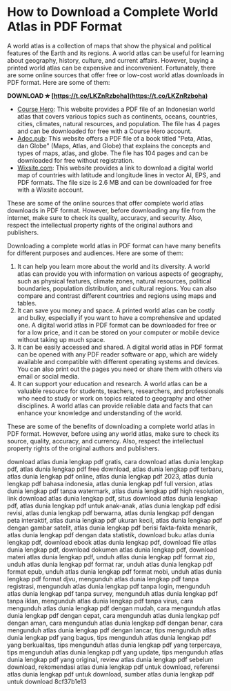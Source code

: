 # How to Download a Complete World Atlas in PDF Format
 
A world atlas is a collection of maps that show the physical and political features of the Earth and its regions. A world atlas can be useful for learning about geography, history, culture, and current affairs. However, buying a printed world atlas can be expensive and inconvenient. Fortunately, there are some online sources that offer free or low-cost world atlas downloads in PDF format. Here are some of them:
 
**DOWNLOAD ✯ [https://t.co/LKZnRzboha](https://t.co/LKZnRzboha)**


 
- [Course Hero](https://www.coursehero.com/file/64686837/atlas-dunia-lengkap-pdf-downloadpdf/): This website provides a PDF file of an Indonesian world atlas that covers various topics such as continents, oceans, countries, cities, climates, natural resources, and population. The file has 4 pages and can be downloaded for free with a Course Hero account.
- [Adoc.pub](https://adoc.pub/peta-atlas-dan-globe.html): This website offers a PDF file of a book titled "Peta, Atlas, dan Globe" (Maps, Atlas, and Globe) that explains the concepts and types of maps, atlas, and globe. The file has 104 pages and can be downloaded for free without registration.
- [Wixsite.com](https://ivmidgolittlittke.wixsite.com/fronsancfucheph/post/atlas-dunia-lengkap-pdf-download): This website provides a link to download a digital world map of countries with latitude and longitude lines in vector AI, EPS, and PDF formats. The file size is 2.6 MB and can be downloaded for free with a Wixsite account.

These are some of the online sources that offer complete world atlas downloads in PDF format. However, before downloading any file from the internet, make sure to check its quality, accuracy, and security. Also, respect the intellectual property rights of the original authors and publishers.
  
Downloading a complete world atlas in PDF format can have many benefits for different purposes and audiences. Here are some of them:

1. It can help you learn more about the world and its diversity. A world atlas can provide you with information on various aspects of geography, such as physical features, climate zones, natural resources, political boundaries, population distribution, and cultural regions. You can also compare and contrast different countries and regions using maps and tables.
2. It can save you money and space. A printed world atlas can be costly and bulky, especially if you want to have a comprehensive and updated one. A digital world atlas in PDF format can be downloaded for free or for a low price, and it can be stored on your computer or mobile device without taking up much space.
3. It can be easily accessed and shared. A digital world atlas in PDF format can be opened with any PDF reader software or app, which are widely available and compatible with different operating systems and devices. You can also print out the pages you need or share them with others via email or social media.
4. It can support your education and research. A world atlas can be a valuable resource for students, teachers, researchers, and professionals who need to study or work on topics related to geography and other disciplines. A world atlas can provide reliable data and facts that can enhance your knowledge and understanding of the world.

These are some of the benefits of downloading a complete world atlas in PDF format. However, before using any world atlas, make sure to check its source, quality, accuracy, and currency. Also, respect the intellectual property rights of the original authors and publishers.
 
download atlas dunia lengkap pdf gratis,  cara download atlas dunia lengkap pdf,  atlas dunia lengkap pdf free download,  atlas dunia lengkap pdf terbaru,  atlas dunia lengkap pdf online,  atlas dunia lengkap pdf 2023,  atlas dunia lengkap pdf bahasa indonesia,  atlas dunia lengkap pdf full version,  atlas dunia lengkap pdf tanpa watermark,  atlas dunia lengkap pdf high resolution,  link download atlas dunia lengkap pdf,  situs download atlas dunia lengkap pdf,  atlas dunia lengkap pdf untuk anak-anak,  atlas dunia lengkap pdf edisi revisi,  atlas dunia lengkap pdf berwarna,  atlas dunia lengkap pdf dengan peta interaktif,  atlas dunia lengkap pdf ukuran kecil,  atlas dunia lengkap pdf dengan gambar satelit,  atlas dunia lengkap pdf berisi fakta-fakta menarik,  atlas dunia lengkap pdf dengan data statistik,  download buku atlas dunia lengkap pdf,  download ebook atlas dunia lengkap pdf,  download file atlas dunia lengkap pdf,  download dokumen atlas dunia lengkap pdf,  download materi atlas dunia lengkap pdf,  unduh atlas dunia lengkap pdf format zip,  unduh atlas dunia lengkap pdf format rar,  unduh atlas dunia lengkap pdf format epub,  unduh atlas dunia lengkap pdf format mobi,  unduh atlas dunia lengkap pdf format djvu,  mengunduh atlas dunia lengkap pdf tanpa registrasi,  mengunduh atlas dunia lengkap pdf tanpa login,  mengunduh atlas dunia lengkap pdf tanpa survey,  mengunduh atlas dunia lengkap pdf tanpa iklan,  mengunduh atlas dunia lengkap pdf tanpa virus,  cara mengunduh atlas dunia lengkap pdf dengan mudah,  cara mengunduh atlas dunia lengkap pdf dengan cepat,  cara mengunduh atlas dunia lengkap pdf dengan aman,  cara mengunduh atlas dunia lengkap pdf dengan benar,  cara mengunduh atlas dunia lengkap pdf dengan lancar,  tips mengunduh atlas dunia lengkap pdf yang bagus,  tips mengunduh atlas dunia lengkap pdf yang berkualitas,  tips mengunduh atlas dunia lengkap pdf yang terpercaya,  tips mengunduh atlas dunia lengkap pdf yang update,  tips mengunduh atlas dunia lengkap pdf yang original,  review atlas dunia lengkap pdf sebelum download,  rekomendasi atlas dunia lengkap pdf untuk download,  referensi atlas dunia lengkap pdf untuk download,  sumber atlas dunia lengkap pdf untuk download
 8cf37b1e13
 
